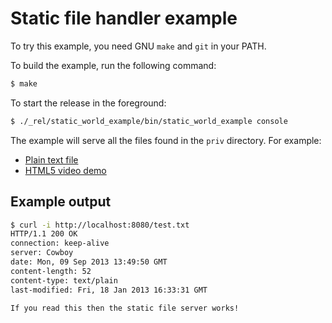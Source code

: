 Static file handler example
===========================

To try this example, you need GNU `make` and `git` in your PATH.

To build the example, run the following command:

``` bash
$ make
```

To start the release in the foreground:

``` bash
$ ./_rel/static_world_example/bin/static_world_example console
```

The example will serve all the files found in the `priv`
directory. For example:

 *  [Plain text file](http://localhost:8080/test.txt)
 *  [HTML5 video demo](http://localhost:8080/video.html)

Example output
--------------

``` bash
$ curl -i http://localhost:8080/test.txt
HTTP/1.1 200 OK
connection: keep-alive
server: Cowboy
date: Mon, 09 Sep 2013 13:49:50 GMT
content-length: 52
content-type: text/plain
last-modified: Fri, 18 Jan 2013 16:33:31 GMT

If you read this then the static file server works!
```
